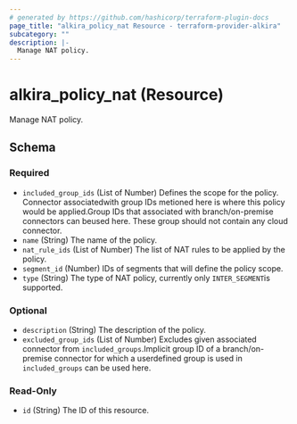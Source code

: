 ```yaml
---
# generated by https://github.com/hashicorp/terraform-plugin-docs
page_title: "alkira_policy_nat Resource - terraform-provider-alkira"
subcategory: ""
description: |-
  Manage NAT policy.
---
```


# alkira_policy_nat (Resource)

Manage NAT policy.



<!-- schema generated by tfplugindocs -->
## Schema

### Required

- `included_group_ids` (List of Number) Defines the scope for the policy. Connector associatedwith group IDs metioned here is where this policy would be applied.Group IDs that associated with branch/on-premise connectors can beused here. These group should not contain any cloud connector.
- `name` (String) The name of the policy.
- `nat_rule_ids` (List of Number) The list of NAT rules to be applied by the policy.
- `segment_id` (Number) IDs of segments that will define the policy scope.
- `type` (String) The type of NAT policy, currently only `INTER_SEGMENT`is supported.

### Optional

- `description` (String) The description of the policy.
- `excluded_group_ids` (List of Number) Excludes given associated connector from `included_groups`.Implicit group ID of a branch/on-premise connector for which a userdefined group is used in `included_groups` can be used here.

### Read-Only

- `id` (String) The ID of this resource.


